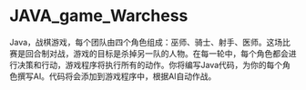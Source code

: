 # JAVA_game_Warchess
Java，战棋游戏，每个团队由四个角色组成：巫师、骑士、射手、医师。这场比赛是回合制对战，游戏的目标是杀掉另一队的人物。在每一轮中，每个角色都会进行决策和行动，游戏程序将执行所有的动作。你将编写Java代码，为你的每个角色撰写AI。代码将会添加到游戏程序中，根据AI自动作战。
